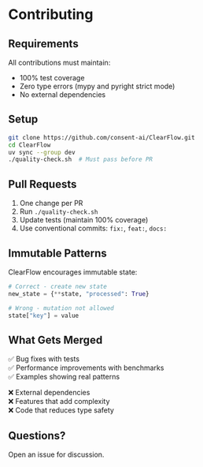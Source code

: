 # Contributing

## Requirements

All contributions must maintain:
- 100% test coverage
- Zero type errors (mypy and pyright strict mode)
- No external dependencies

## Setup

```bash
git clone https://github.com/consent-ai/ClearFlow.git
cd ClearFlow
uv sync --group dev
./quality-check.sh  # Must pass before PR
```

## Pull Requests

1. One change per PR
2. Run `./quality-check.sh`
3. Update tests (maintain 100% coverage)
4. Use conventional commits: `fix:`, `feat:`, `docs:`

## Immutable Patterns

ClearFlow encourages immutable state:

```python
# Correct - create new state
new_state = {**state, "processed": True}

# Wrong - mutation not allowed
state["key"] = value
```

## What Gets Merged

✅ Bug fixes with tests  
✅ Performance improvements with benchmarks  
✅ Examples showing real patterns  

❌ External dependencies  
❌ Features that add complexity  
❌ Code that reduces type safety  

## Questions?

Open an issue for discussion.